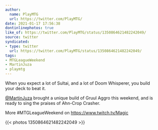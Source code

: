 ```yaml
---
author:
  name: PlayMTG
  url: https://twitter.com/PlayMTG/
date: 2021-01-17 17:56:38
dontinlinephotos: true
like_of: https://twitter.com/PlayMTG/status/1350864621482242049/
source: twitter
syndicated:
- type: twitter
  url: https://twitter.com/PlayMTG/status/1350864621482242049/
tags:
- MTGLeagueWeekend
- MartinJuza
- playmtg
---
```


When you expect a lot of Sultai, and a lot of Doom Whisperer, you build your deck to beat it.



[@MartinJuza](https://twitter.com/MartinJuza/) brought a unique build of Gruul Aggro this weekend, and is ready to sing the praises of Ahn-Crop Crasher.



More #MTGLeagueWeekend on https://www.twitch.tv/Magic 

{{< photos 1350864621482242049 >}}